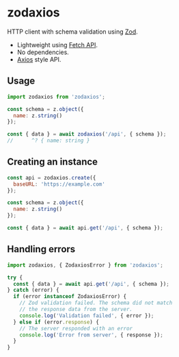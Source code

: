 # zodaxios

HTTP client with schema validation using [Zod](https://zod.dev/).

- Lightweight using [Fetch API](https://developer.mozilla.org/en-US/docs/Web/API/Fetch_API/Using_Fetch).
- No dependencies.
- [Axios](https://github.com/axios/axios) style API.

## Usage

```js
import zodaxios from 'zodaxios';

const schema = z.object({
  name: z.string()
});

const { data } = await zodaxios('/api', { schema });
//      ^? { name: string }
```

## Creating an instance

```js
const api = zodaxios.create({
  baseURL: 'https://example.com'
});

const schema = z.object({
  name: z.string()
});

const { data } = await api.get('/api', { schema });
```

## Handling errors

```js
import zodaxios, { ZodaxiosError } from 'zodaxios';

try {
  const { data } = await api.get('/api', { schema });
} catch (error) {
  if (error instanceof ZodaxiosError) {
    // Zod validation failed. The schema did not match
    // the response data from the server.
    console.log('Validation failed', { error });
  } else if (error.response) {
    // The server responded with an error
    console.log('Error from server', { response });
  }
}
```
